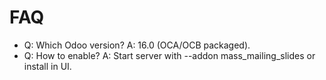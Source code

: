 # FAQ

- Q: Which Odoo version? A: 16.0 (OCA/OCB packaged).
- Q: How to enable? A: Start server with --addon mass_mailing_slides or install in UI.
